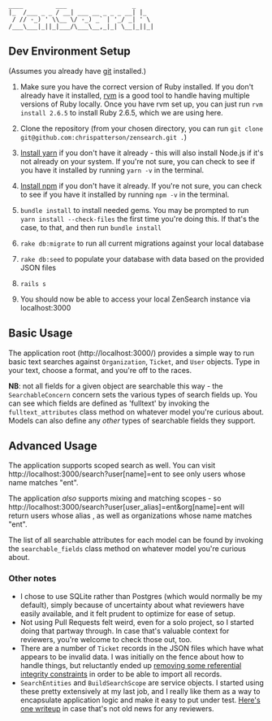 ```
____         ___                  _
|_  /___ _ _ / __| ___ __ _ _ _ __| |_
 / // -_) ' \\__ \/ -_) _` | '_/ _| ' \
/___\___|_||_|___/\___\__,_|_| \__|_||_|
```

## Dev Environment Setup

(Assumes you already have [git](https://git-scm.com/book/en/v2/Getting-Started-Installing-Git) installed.)

1. Make sure you have the correct version of Ruby installed. If you don't already have it installed, [rvm](https://rvm.io/rvm/install) is a good tool to handle having multiple versions of Ruby locally. Once you have rvm set up, you can just run `rvm install 2.6.5` to install Ruby 2.6.5, which we are using here.

1. Clone the repository (from your chosen directory, you can run `git clone git@github.com:chrispatterson/zensearch.git .`)

1. [Install yarn](https://yarnpkg.com/lang/en/docs/install/) if you don't have it already - this will also install Node.js if it's not already on your system. If you're not sure, you can check to see if you have it installed by running `yarn -v` in the terminal.

1. [Install npm](https://www.npmjs.com/get-npm) if you don't have it already. If you're not sure, you can check to see if you have it installed by running `npm -v` in the terminal.

1. `bundle install` to install needed gems. You may be prompted to run `yarn install --check-files` the first time you're doing this. If that's the case, to that, and then run `bundle install`

1. `rake db:migrate` to run all current migrations against your local database

1. `rake db:seed` to populate your database with data based on the provided JSON files

1. `rails s`

1. You should now be able to access your local ZenSearch instance via localhost:3000


## Basic Usage

The application root (http://localhost:3000/) provides a simple way to run basic text searches against `Organization`, `Ticket`, and `User` objects. Type in your text, choose a format, and you're off to the races.

**NB**: not all fields for a given object are searchable this way - the `SearchableConcern` concern sets the various types of search fields up. You can see which fields are defined as 'fulltext' by invoking the `fulltext_attributes` class method on whatever model you're curious about. Models can also define any _other_ types of searchable fields they support.

## Advanced Usage

The application supports scoped search as well. You can visit http://localhost:3000/search?user[name]=ent to see only users whose name matches "ent".

The application _also_ supports mixing and matching scopes - so http://localhost:3000/search?user[user_alias]=ent&org[name]=ent will return users whose alias , as well as organizations whose name matches "ent".

The list of all searchable attributes for each model can be found by invoking the `searchable_fields` class method on whatever model you're curious about.

### Other notes

* I chose to use SQLite rather than Postgres (which would normally be my default), simply because of uncertainty about what reviewers have easily available, and it felt prudent to optimize for ease of setup.
* Not using Pull Requests felt weird, even for a solo project, so I started doing that partway through. In case that's valuable context for reviewers, you're welcome to check those out, too.
* There are a number of `Ticket` records in the JSON files which have what appears to be invalid data. I was initially on the fence about how to handle things, but reluctantly ended up [removing some referential integrity constraints](https://github.com/chrispatterson/zensearch/pull/1/files#diff-1acd2e7e27a227829d5d14a91c863bb6L87) in order to be able to import all records.
* `SearchEntities` and `BuildSearchScope` are service objects. I started using these pretty extensively at my last job, and I really like them as a way to encapsulate application logic and make it easy to put under test. [Here's one writeup](https://medium.com/@scottdomes/service-objects-in-rails-75ca74214b77) in case that's not old news for any reviewers.
